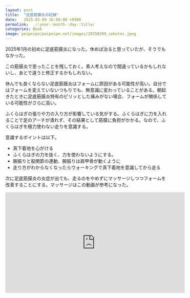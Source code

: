 ```yaml
---
layout: post
title:  "足底筋膜炎の記録"
date:   2025-02-09 16:00:00 +0900
permalink:   /:year-:month-:day-:title/
categories: Book
image: peipeipe/peipeipe.net/images/20250209_sokutei.jpeg
---
```

2025年1月の初めに足底筋膜炎になった。休めば治ると思っていたが、そうでもなかった。


この筋膜炎で思ったことを残しておく。素人考えなので間違っているかもしれないし、あとで違うと修正するかもしれない。  


休んでも良くならない足底筋膜炎はフォームに原因がある可能性が高い。自分ではフォームを変えていないつもりでも、無意識に変わっていることがある。朝起きたときに足底筋膜炎特有のピリッとした痛みがない場合、フォームが関係している可能性がさらに高い。

ふくらはぎの張りや力の入り方が影響している気がする。ふくらはぎに力を入れることで足のアーチが潰れず、その結果として筋膜に負担がかかる。なので、ふくらはぎを極力使わない走りを意識する。

意識するポイントは以下。

- 真下着地を心がける
- ふくらはぎの力を抜く、力を使わないようにする。
- 腕振りと股関節の連動、腕振りは肩甲骨が動くように
- 走り方がわからなくなったらウォーキングで真下着地を意識してから走る


次に足底筋膜炎の炎症が出ても、走るのをやめずにマッサージしつつフォームを改善することにする。マッサージはこの動画が参考になった。

<iframe width="560" height="315" src="https://www.youtube.com/embed/53MbGRzG1Ok?si=na7bYIAQGAeHnvGF" title="YouTube video player" frameborder="0" allow="accelerometer; autoplay; clipboard-write; encrypted-media; gyroscope; picture-in-picture; web-share" referrerpolicy="strict-origin-when-cross-origin" allowfullscreen></iframe>